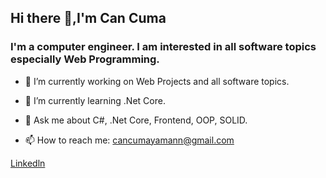 ## Hi there 👋,I'm Can Cuma

### I'm a computer engineer. I am interested in all software topics especially Web Programming.

- 🔭 I’m currently working on Web Projects and all software topics.
- 🌱 I’m currently learning .Net Core.

- 💬 Ask me about C#, .Net Core, Frontend, OOP, SOLID.
- 📫 How to reach me: cancumayamann@gmail.com

[Linkedln](https://www.linkedin.com/in/cancumayaman/)


